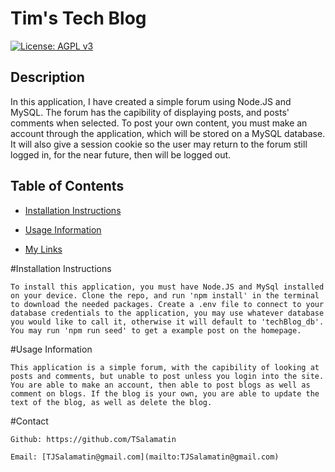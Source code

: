 # Tim's Tech Blog
[![License: AGPL v3](https://img.shields.io/badge/License-AGPL_v3-blue.svg)](https://www.gnu.org/licenses/agpl-3.0)

## Description
    
In this application, I have created a simple forum using Node.JS and MySQL. The forum has the capibility of displaying posts, and posts' comments when selected. To post your own content, you must make an account through the application, which will be stored on a MySQL database. It will also give a session cookie so the user may return to the forum still logged in, for the near future, then will be logged out.

## Table of Contents
    
   
    
- [Installation Instructions](#installation-instructions)

- [Usage Information](#usage-information)

- [My Links](#contact)

    
#Installation Instructions
    
    To install this application, you must have Node.JS and MySql installed on your device. Clone the repo, and run 'npm install' in the terminal to download the needed packages. Create a .env file to connect to your database credentials to the application, you may use whatever database you would like to call it, otherwise it will default to 'techBlog_db'. You may run 'npm run seed' to get a example post on the homepage. 
    
#Usage Information
    
    This application is a simple forum, with the capibility of looking at posts and comments, but unable to post unless you login into the site. You are able to make an account, then able to post blogs as well as comment on blogs. If the blog is your own, you are able to update the text of the blog, as well as delete the blog. 
    

#Contact

    Github: https://github.com/TSalamatin

    Email: [TJSalamatin@gmail.com](mailto:TJSalamatin@gmail.com)
    
